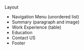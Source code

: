 Layout 
- Navigation Menu (unordered list)
- Summary (paragraph and image)
- Work Experience (table)
- Education
- Contact US
- Footer